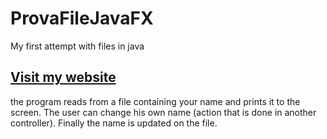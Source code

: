 # ProvaFileJavaFX
My first attempt with files in java
## [Visit my website](https://nbernardi.tk)
the program reads from a file containing your name and prints it to the screen. The user can change his own name (action that is done in another controller). Finally the name is updated on the file.

